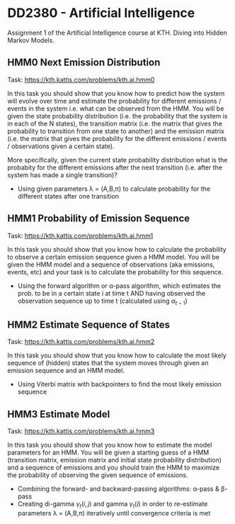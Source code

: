 # DD2380 - Artificial Intelligence

Assignment 1 of the Artificial Intelligence course at KTH. Diving into Hidden Markov Models.



## HMM0 Next Emission Distribution

Task: https://kth.kattis.com/problems/kth.ai.hmm0

In this task you should show that you know how to predict how the system will evolve over time and estimate the probability for different emissions / events in the system i.e. what can be observed from the HMM. You will be given the state probability distribution (i.e. the probability that the system is in each of the N states), the transition matrix (i.e. the matrix that gives the probability to transition from one state to another) and the emission matrix (i.e. the matrix that gives the probability for the different emissions / events / observations given a certain state).

More specifically, given the current state probability distribution what is the probabity for the different emissions after the next transition (i.e. after the system has made a single transition)?

- Using given parameters λ = (A,B,π) to calculate probability for the different states after one transition

## HMM1 Probability of Emission Sequence

Task: https://kth.kattis.com/problems/kth.ai.hmm1

In this task you should show that you know how to calculate the probability to observe a certain emission sequence given a HMM model. You will be given the HMM model and a sequence of observations (aka emissions, events, etc) and your task is to calculate the probability for this sequence.

- Using the forward algorithm or α-pass algorithm, which estimates the prob. to be in a certain state i at time t AND having observed the observation sequence up to time t (calculated using $α_{t−1}$)

## HMM2 Estimate Sequence of States

Task: https://kth.kattis.com/problems/kth.ai.hmm2

In this task you should show that you know how to calculate the most likely sequence of (hidden) states that the system moves through given an emission sequence and an HMM model.

- Using Viterbi matrix with backpointers to find the most likely emission sequence



## HMM3 Estimate Model

Task: https://kth.kattis.com/problems/kth.ai.hmm3

In this task you should show that you know how to estimate the model parameters for an HMM. You will be given a starting guess of a HMM (transition matrix, emission matrix and initial state probability distribution) and a sequence of emissions and you should train the HMM to maximize the probability of observing the given sequence of emissions.

- Combining the forward- and backward-passing algorithms: α-pass & β-pass
- Creating di-gamma $γ_{t}(i,j)$ and gamma $γ_{t}(i)$ in order to re-estimate parameters λ = (A,B,π)  iteratively until convergence criteria is met
